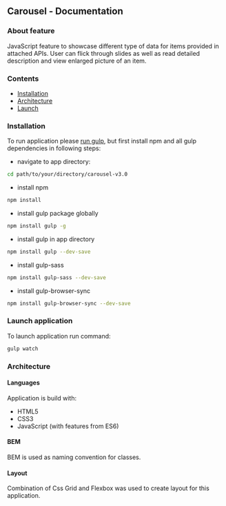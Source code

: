 ## Carousel - Documentation

### About feature

JavaScript feature to showcase different type of data for items provided in attached APIs. User can flick through slides as well as read detailed description and view enlarged picture of an item.


### Contents
- [Installation](#markdown-header-installation)
- [Architecture](#markdown-header-architecture)
- [Launch](#markdown-header-launch-application)


### Installation

To run application please [run gulp](#markdown-header-launch-application), but first install npm and all gulp dependencies in following steps:

* navigate to app directory:
```bash
cd path/to/your/directory/carousel-v3.0
```
* install npm
```bash
npm install
```

* install gulp package globally
```bash
npm install gulp -g
```

* install gulp in app directory
```bash
npm install gulp --dev-save
```

* install gulp-sass
```bash
npm install gulp-sass --dev-save
```

* install gulp-browser-sync
```bash
npm install gulp-browser-sync --dev-save
```

### Launch application
To launch application run command:
```bash
gulp watch
```

### Architecture

#### Languages
Application is build with:

- HTML5
- CSS3
- JavaScript (with features from ES6)

#### BEM
BEM is used as naming convention for classes.

#### Layout
Combination of Css Grid and Flexbox was used to create layout for this application.
